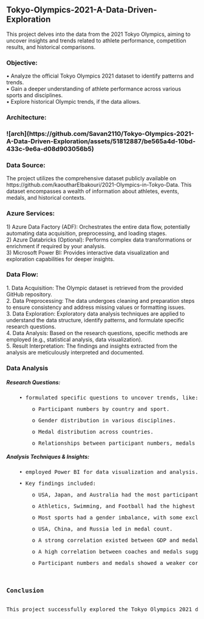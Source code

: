 ## Tokyo-Olympics-2021-A-Data-Driven-Exploration

This project delves into the data from the 2021 Tokyo Olympics, aiming to uncover insights and trends related to athlete performance, competition results, and historical comparisons.

<h3>Objective:</h3>
•	Analyze the official Tokyo Olympics 2021 dataset to identify patterns and trends.<br>
•	Gain a deeper understanding of athlete performance across various sports and disciplines.<br>
•	Explore historical Olympic trends, if the data allows.<br>

<h3>Architecture:<h3>
    ![arch](https://github.com/Savan2110/Tokyo-Olympics-2021-A-Data-Driven-Exploration/assets/51812887/be565a4d-10bd-433c-9e6a-d08d903056b5)


  
<h3>Data Source:</h3>
The project utilizes the comprehensive dataset publicly available on https://github.com/kaoutharElbakouri/2021-Olympics-in-Tokyo-Data. This dataset encompasses a wealth of information about athletes, events, medals, and historical contexts.

<h3>Azure Services:</h3>
1)	Azure Data Factory (ADF): Orchestrates the entire data flow, potentially automating data acquisition, preprocessing, and loading stages.<br>
2)	Azure Databricks (Optional): Performs complex data transformations or enrichment if required by your analysis.<br>
3)	Microsoft Power BI: Provides interactive data visualization and exploration capabilities for deeper insights.<br>

<h3>Data Flow:</h3>
1.	Data Acquisition: The Olympic dataset is retrieved from the provided GitHub repository.<br>
2.	Data Preprocessing: The data undergoes cleaning and preparation steps to ensure consistency and address missing values or formatting issues.<br>
3.	Data Exploration: Exploratory data analysis techniques are applied to understand the data structure, identify patterns, and formulate specific research questions.<br>
4.	Data Analysis: Based on the research questions, specific methods are employed (e.g., statistical analysis, data visualization).<br>
5.	Result Interpretation: The findings and insights extracted from the analysis are meticulously interpreted and documented.<br>

<h3>Data Analysis</h3>
<h5>Research Questions:</h5>
<pre class="tab2">    • formulated specific questions to uncover trends, like:<br></pre> 
<pre class="tab4">        o	Participant numbers by country and sport.<br></pre>
<pre class="tab4">        o	Gender distribution in various disciplines.<br></pre>
<pre class="tab4">        o	Medal distribution across countries.<br></pre>
<pre class="tab4">        o	Relationships between participant numbers, medals won, and national factors (population, GDP).</pre>

<h5>Analysis Techniques & Insights:</h5>
<pre class="tab2">    • employed Power BI for data visualization and analysis.<br></pre>
<pre class="tab2">    • Key findings included: <br></pre>
<pre class="tab4">        o	USA, Japan, and Australia had the most participants.<br></pre>
<pre class="tab4">        o	Athletics, Swimming, and Football had the highest participation.<br></pre>
<pre class="tab4">        o	Most sports had a gender imbalance, with some exclusively female.<br></pre>
<pre class="tab4">        o	USA, China, and Russia led in medal count.<br></pre>
<pre class="tab4">        o	A strong correlation existed between GDP and medals won, suggesting resource investment's impact.<br></pre>
<pre class="tab4">        o	A high correlation between coaches and medals suggested their positive influence.<br></pre>
<pre class="tab4">        o	Participant numbers and medals showed a weaker correlation.<br>

<h3>Conclusion</h3>
This project successfully explored the Tokyo Olympics 2021 data, revealing valuable insights into athlete performance, historical trends, and the broader Olympic narrative. While limitations like data availability or specific analysis techniques might exist, this project paves the way for further exploration and deeper understanding of the Olympic phenomenon.
